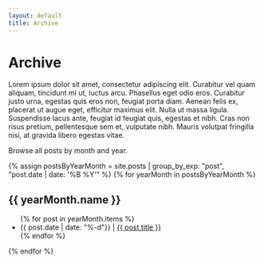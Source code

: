 ```yaml
---
layout: default
title: Archive
---
```


# Archive

Lorem ipsum dolor sit amet, consectetur adipiscing elit. Curabitur vel quam aliquam, tincidunt mi ut, luctus arcu. Phasellus eget odio eros. Curabitur justo urna, egestas quis eros non, feugiat porta diam. Aenean felis ex, placerat ut augue eget, efficitur maximus elit. Nulla ut massa ligula. Suspendisse lacus ante, feugiat id feugiat quis, egestas et nibh. Cras non risus pretium, pellentesque sem et, vulputate nibh. Mauris volutpat fringilla nisi, at gravida libero egestas vitae.

Browse all posts by month and year.

{% assign postsByYearMonth = site.posts | group_by_exp: "post", "post.date | date: '%B %Y'" %}
{% for yearMonth in postsByYearMonth %}
  <h2>{{ yearMonth.name }}</h2>
  <ul>
    {% for post in yearMonth.items %}
      <li>{{ post.date | date: "%-d"}} | <a href="{{ post.url | relative_url }}">{{ post.title }}</a></li>
    {% endfor %}
  </ul>
{% endfor %}
